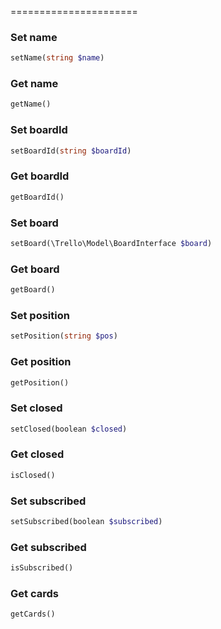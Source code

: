 
======================

### Set name
```php
setName(string $name)
```

### Get name
```php
getName()
```

### Set boardId
```php
setBoardId(string $boardId)
```

### Get boardId
```php
getBoardId()
```

### Set board
```php
setBoard(\Trello\Model\BoardInterface $board)
```

### Get board
```php
getBoard()
```

### Set position
```php
setPosition(string $pos)
```

### Get position
```php
getPosition()
```

### Set closed
```php
setClosed(boolean $closed)
```

### Get closed
```php
isClosed()
```

### Set subscribed
```php
setSubscribed(boolean $subscribed)
```

### Get subscribed
```php
isSubscribed()
```

### Get cards
```php
getCards()
```

